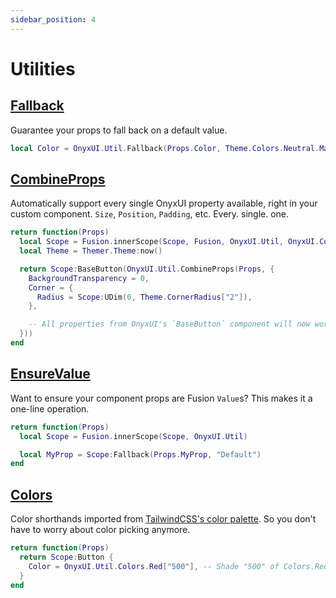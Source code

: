 ```yaml
---
sidebar_position: 4
---
```


# Utilities

## [Fallback](/api/Util#Fallback)

Guarantee your props to fall back on a default value.

```lua
local Color = OnyxUI.Util.Fallback(Props.Color, Theme.Colors.Neutral.Main)
```

## [CombineProps](/api/Util#CombineProps)

Automatically support every single OnyxUI property available, right in your custom component. `Size`, `Position`, `Padding`, etc. Every. single. one.

```lua
return function(Props)
  local Scope = Fusion.innerScope(Scope, Fusion, OnyxUI.Util, OnyxUI.Components)
  local Theme = Themer.Theme:now()

  return Scope:BaseButton(OnyxUI.Util.CombineProps(Props, {
    BackgroundTransparency = 0,
    Corner = {
      Radius = Scope:UDim(0, Theme.CornerRadius["2"]),
    },

    -- All properties from OnyxUI's `BaseButton` component will now work.
  }))
end
```

## [EnsureValue](/api/Util#EnsureValue)

Want to ensure your component props are Fusion `Value`s? This makes it a one-line operation.

```lua
return function(Props)
  local Scope = Fusion.innerScope(Scope, OnyxUI.Util)

  local MyProp = Scope:Fallback(Props.MyProp, "Default")
end
```
## [Colors](/api/Util#Colors)

Color shorthands imported from [TailwindCSS's color palette](https://tailwindcss.com/docs/customizing-colors#default-color-palette). So you don't have to worry about color picking anymore.

```lua
return function(Props)
  return Scope:Button {
    Color = OnyxUI.Util.Colors.Red["500"], -- Shade "500" of Colors.Red
  }
end
```